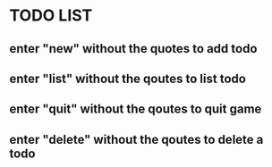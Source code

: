 # TODO LIST

## enter "new" without the quotes to add todo
## enter "list" without the qoutes to list todo
## enter "quit" without the qoutes to quit game
## enter "delete" without the qoutes to delete a todo